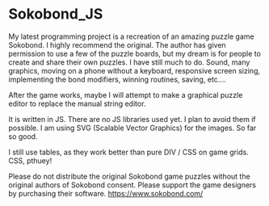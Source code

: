 # Sokobond_JS
My latest programming project is a recreation of an amazing puzzle game Sokobond. I highly recommend the original. The author has given permission to use a few of the puzzle boards, but my dream is for people to create and share their own puzzles. I have still much to do. Sound, many graphics, moving on a phone without a keyboard, responsive screen sizing, implementing the bond modifiers, winning routines, saving, etc....

After the game works, maybe I will attempt to make a graphical puzzle editor to replace the manual string editor.

It is written in JS. There are no JS libraries used yet. I plan to avoid them if possible. I am using SVG (Scalable Vector Graphics) for the images. So far so good.

I still use tables, as they work better than pure DIV / CSS on game grids. CSS, pthuey!

Please do not distribute the original Sokobond game puzzles without the original authors of Sokobond consent. Please support the game designers by purchasing their software.
https://www.sokobond.com/

